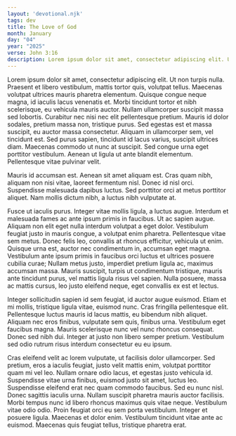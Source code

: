 ```yaml
---
layout: 'devotional.njk'
tags: dev
title: The Love of God
month: January
day: "04"
year: "2025"
verse: John 3:16
description: Lorem ipsum dolor sit amet, consectetur adipiscing elit. Ut non turpis nulla. Praesent et libero vestibulum, mattis tortor quis, volutpat tellus.
---
```


Lorem ipsum dolor sit amet, consectetur adipiscing elit. Ut non turpis nulla. Praesent et libero vestibulum, mattis tortor quis, volutpat tellus. Maecenas volutpat ultrices mauris pharetra elementum. Quisque congue neque magna, id iaculis lacus venenatis et. Morbi tincidunt tortor et nibh scelerisque, eu vehicula mauris auctor. Nullam ullamcorper suscipit massa sed lobortis. Curabitur nec nisi nec elit pellentesque pretium. Mauris id dolor sodales, pretium massa non, tristique purus. Sed egestas est et massa suscipit, eu auctor massa consectetur. Aliquam in ullamcorper sem, vel tincidunt est. Sed purus sapien, tincidunt id lacus varius, suscipit ultrices diam. Maecenas commodo ut nunc at suscipit. Sed congue urna eget porttitor vestibulum. Aenean ut ligula ut ante blandit elementum. Pellentesque vitae pulvinar velit.

Mauris id accumsan est. Aenean sit amet aliquam est. Cras quam nibh, aliquam non nisi vitae, laoreet fermentum nisl. Donec id nisl orci. Suspendisse malesuada dapibus luctus. Sed porttitor orci at metus porttitor aliquet. Nam mollis dictum nibh, a luctus nibh vulputate at.

Fusce ut iaculis purus. Integer vitae mollis ligula, a luctus augue. Interdum et malesuada fames ac ante ipsum primis in faucibus. Ut ac sapien augue. Aliquam non elit eget nulla interdum volutpat a eget dolor. Vestibulum feugiat justo in mauris congue, a volutpat enim pharetra. Pellentesque vitae sem metus. Donec felis leo, convallis at rhoncus efficitur, vehicula ut enim. Quisque urna est, auctor nec condimentum in, accumsan eget magna. Vestibulum ante ipsum primis in faucibus orci luctus et ultrices posuere cubilia curae; Nullam metus justo, imperdiet pretium ligula ac, maximus accumsan massa. Mauris suscipit, turpis ut condimentum tristique, mauris ante tincidunt purus, vel mattis ligula risus vel sapien. Nulla posuere, massa ac mattis cursus, leo justo eleifend neque, eget convallis ex est et lectus.

Integer sollicitudin sapien id sem feugiat, id auctor augue euismod. Etiam et mi mollis, tristique ligula vitae, euismod nunc. Cras fringilla pellentesque elit. Pellentesque luctus mauris id lacus mattis, eu bibendum nibh aliquet. Aliquam nec eros finibus, vulputate sem quis, finibus urna. Vestibulum eget faucibus magna. Mauris scelerisque nunc vel nunc rhoncus consequat. Donec sed nibh dui. Integer at justo non libero semper pretium. Vestibulum sed odio rutrum risus interdum consectetur eu eu ipsum.

Cras eleifend velit ac lorem vulputate, ut facilisis dolor ullamcorper. Sed pretium, eros a iaculis feugiat, justo velit mattis enim, volutpat porttitor quam mi vel leo. Nullam ornare odio lacus, et egestas justo vehicula id. Suspendisse vitae urna finibus, euismod justo sit amet, luctus leo. Suspendisse eleifend erat nec quam commodo faucibus. Sed eu nunc nisl. Donec sagittis iaculis urna. Nullam suscipit pharetra mauris auctor facilisis. Morbi tempus nunc id libero rhoncus maximus quis vitae neque. Vestibulum vitae odio odio. Proin feugiat orci eu sem porta vestibulum. Integer et posuere ligula. Maecenas et dolor enim. Vestibulum tincidunt vitae ante ac euismod. Maecenas quis feugiat tellus, tristique pharetra erat.